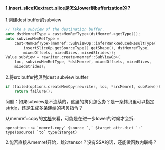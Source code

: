 
#### 1.insert_slice和extract_slice是怎么lower到bufferization的？

1.创建dest buffer的subview

```c++
// Take a subview of the destination buffer.
auto dstMemrefType = cast<MemRefType>(dstMemref->getType());
auto subviewMemRefType =
    cast<MemRefType>(memref::SubViewOp::inferRankReducedResultType(
        insertSliceOp.getSourceType().getShape(), dstMemrefType,
        mixedOffsets, mixedSizes, mixedStrides));
Value subView = rewriter.create<memref::SubViewOp>(
    loc, subviewMemRefType, *dstMemref, mixedOffsets, mixedSizes,
    mixedStrides);
```

2.将src buffer拷贝到dest subview buffer

```c++
if (failed(options.createMemCpy(rewriter, loc, *srcMemref, subView)))
    return failure();
```

问题：如果subview是不连续的，这里的拷贝怎么办？是一条拷贝里可以指定stride，还是生成多条连续的拷贝指令？

从memref::copy的[文档](https://mlir.llvm.org/docs/Dialects/MemRef/#memrefcopy-memrefcopyop)来看，可能是在进一步lower的时候才会拆:

```
operation ::= `memref.copy` $source `,` $target attr-dict `:` type($source) `to` type($target)
```

2.能否直接从memref开始，跳过tensor？没有SSA的话，还能做函数内联吗？